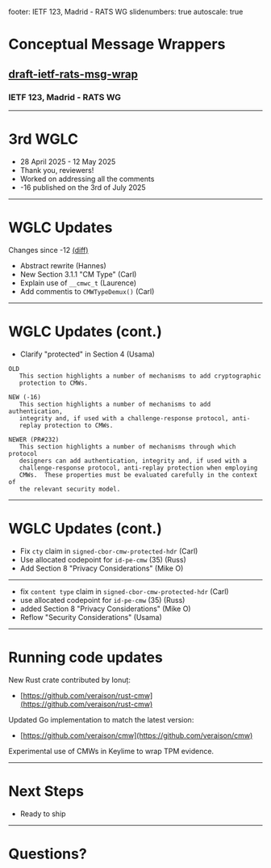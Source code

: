 footer: IETF 123, Madrid - RATS WG
slidenumbers: true
autoscale: true

# Conceptual Message Wrappers

## [draft-ietf-rats-msg-wrap](https://datatracker.ietf.org/doc/draft-ietf-rats-msg-wrap)

### IETF 123, Madrid - RATS WG

---

# 3rd WGLC

* 28 April 2025 - 12 May 2025
* Thank you, reviewers!
* Worked on addressing all the comments
* -16 published on the 3rd of July 2025

---

# WGLC Updates

Changes since -12 [(diff)](https://author-tools.ietf.org/iddiff?url1=draft-ietf-rats-msg-wrap-12&url2=draft-ietf-rats-msg-wrap-16&difftype=--html)

* Abstract rewrite (Hannes)
* New Section 3.1.1 "CM Type" (Carl)
* Explain use of `__cmwc_t` (Laurence)
* Add commentis to `CMWTypeDemux()` (Carl)

---

# WGLC Updates (cont.)

* Clarify "protected" in Section 4 (Usama)

```
OLD
   This section highlights a number of mechanisms to add cryptographic
   protection to CMWs.

NEW (-16)
   This section highlights a number of mechanisms to add authentication,
   integrity and, if used with a challenge-response protocol, anti-
   replay protection to CMWs.

NEWER (PR#232)
   This section highlights a number of mechanisms through which protocol
   designers can add authentication, integrity and, if used with a
   challenge-response protocol, anti-replay protection when employing
   CMWs.  These properties must be evaluated carefully in the context of
   the relevant security model.
```

---

# WGLC Updates (cont.)

* Fix `cty` claim in `signed-cbor-cmw-protected-hdr` (Carl)
* Use allocated codepoint for `id-pe-cmw` (35) (Russ)
* Add Section 8 "Privacy Considerations" (Mike O)

---

* fix `content type` claim in `signed-cbor-cmw-protected-hdr` (Carl)
* use allocated codepoint for `id-pe-cmw` (35) (Russ)
* added Section 8 "Privacy Considerations" (Mike O)
* Reflow "Security Considerations" (Usama)

---

# Running code updates

New Rust crate contributed by Ionuț:

* [https://github.com/veraison/rust-cmw](https://github.com/veraison/rust-cmw)

Updated Go implementation to match the latest version:

* [https://github.com/veraison/cmw](https://github.com/veraison/cmw)

Experimental use of CMWs in Keylime to wrap TPM evidence.

---

# Next Steps

* Ready to ship

---

# Questions?

